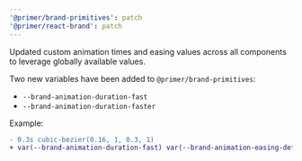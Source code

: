 ```yaml
---
'@primer/brand-primitives': patch
'@primer/react-brand': patch
---
```


Updated custom animation times and easing values across all components to leverage globally available values.

Two new variables have been added to `@primer/brand-primitives`:

- `--brand-animation-duration-fast`
- `--brand-animation-duration-faster`

Example:

```diff
- 0.3s cubic-bezier(0.16, 1, 0.3, 1)
+ var(--brand-animation-duration-fast) var(--brand-animation-easing-default)
```
